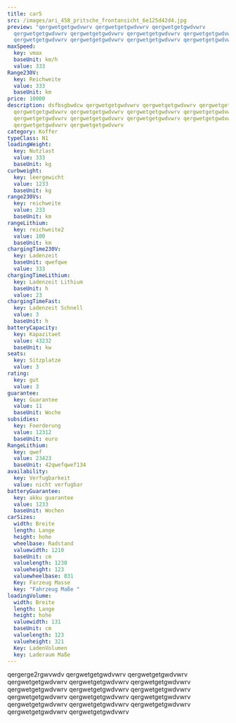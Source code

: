 ```yaml
---
title: car5
src: /images/ari_458_pritsche_frontansicht_6e125d42d4.jpg
preview: "qergwetgetgwdvwrv qergwetgetgwdvwrv qergwetgetgwdvwrv
  qergwetgetgwdvwrv qergwetgetgwdvwrv qergwetgetgwdvwrv qergwetgetgwdvwrv
  qergwetgetgwdvwrv qergwetgetgwdvwrv qergwetgetgwdvwrv qergwetgetgwdvwrv "
maxSpeed:
  key: vmax
  baseUnit: km/h
  value: 333
Range230V:
  key: Reichweite
  value: 333
  baseUnit: km
price: 10000
description: dsfbsgbwdcw qergwetgetgwdvwrv qergwetgetgwdvwrv qergwetgetgwdvwrv
  qergwetgetgwdvwrv qergwetgetgwdvwrv qergwetgetgwdvwrv qergwetgetgwdvwrv
  qergwetgetgwdvwrv qergwetgetgwdvwrv qergwetgetgwdvwrv qergwetgetgwdvwrv
  qergwetgetgwdvwrv qergwetgetgwdvwrv
category: Koffer
typeClass: N1
loadingWeight:
  key: Nutzlast
  value: 333
  baseUnit: kg
curbweight:
  key: leergewicht
  value: 1233
  baseUnit: kg
range230Vs:
  key: reichweite
  value: 233
  baseUnit: km
rangeLithium:
  key: reichweite2
  value: 100
  baseUnit: km
chargingTime230V:
  key: Ladenzeit
  baseUnit: qwefqwe
  value: 333
chargingTimeLithium:
  key: Ladenzeit Lithium
  baseUnit: h
  value: 23
chargingTimeFast:
  key: Ladenzeit Schnell
  value: 3
  baseUnit: h
batteryCapacity:
  key: Kapazitaet
  value: 43232
  baseUnit: kw
seats:
  key: Sitzplatze
  value: 3
rating:
  key: gut
  value: 3
guarantee:
  key: Guarantee
  value: 11
  baseUnit: Woche
subsidies:
  key: Foerderung
  value: 12312
  baseUnit: euro
RangeLithium:
  key: qwef
  value: 23423
  baseUnit: 42qwefqwef134
availability:
  key: Verfugbarkeit
  value: nicht verfugbar
batteryGuarantee:
  key: akku guarantee
  value: 1233
  baseUnit: Wochen
carSizes:
  width: Breite
  length: Lange
  height: hohe
  wheelbase: Radstand
  valuewidth: 1210
  baseUnit: cm
  valuelength: 1230
  valueheight: 123
  valuewheelbase: 831
  Key: Farzeug Masse
  key: "Fahrzeug Maße "
loadingVolume:
  width: Breite
  length: Lange
  height: hohe
  valuewidth: 131
  baseUnit: cm
  valuelength: 123
  valueheight: 321
  Key: LadenVolumen
  key: Laderaum Maße
---
```

qergerge2rgwvwdv qergwetgetgwdvwrv qergwetgetgwdvwrv qergwetgetgwdvwrv qergwetgetgwdvwrv qergwetgetgwdvwrv qergwetgetgwdvwrv qergwetgetgwdvwrv qergwetgetgwdvwrv qergwetgetgwdvwrv qergwetgetgwdvwrv qergwetgetgwdvwrv qergwetgetgwdvwrv qergwetgetgwdvwrv qergwetgetgwdvwrv qergwetgetgwdvwrv qergwetgetgwdvwrv